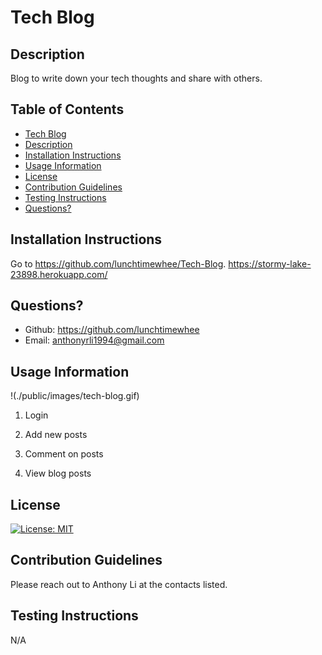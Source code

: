 # Tech Blog

## Description
Blog to write down your tech thoughts and share with others.

## Table of Contents
 - [Tech Blog](#tech-blog)
 - [Description](#description)
 - [Installation Instructions](#installation-instructions)
 - [Usage Information](#usage-information)
 - [License](#license)
 - [Contribution Guidelines](#contribution-guidelines)
 - [Testing Instructions](#testing-instructions)
 - [Questions?](#questions)


## Installation Instructions
Go to https://github.com/lunchtimewhee/Tech-Blog.
https://stormy-lake-23898.herokuapp.com/

## Questions?
- Github: https://github.com/lunchtimewhee 
- Email: anthonyrli1994@gmail.com

## Usage Information
!(./public/images/tech-blog.gif)

1. Login

2. Add new posts

3. Comment on posts

4. View blog posts

## License
[![License: MIT](https://img.shields.io/badge/License-MIT-yellow.svg)](https://opensource.org/licenses/MIT)

## Contribution Guidelines
Please reach out to Anthony Li at the contacts listed.

## Testing Instructions
N/A

